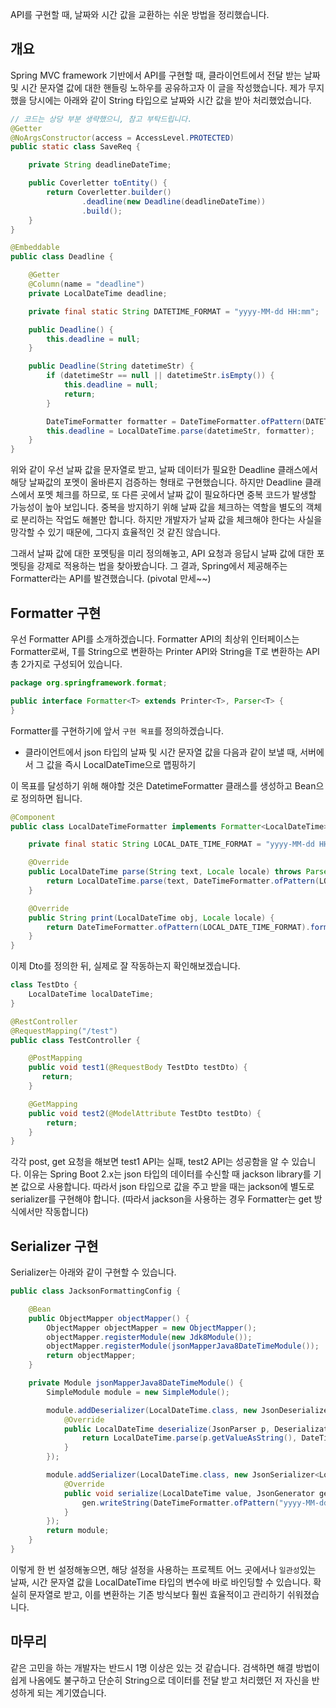 API를 구현할 때, 날짜와 시간 값을 교환하는 쉬운 방법을 정리했습니다.

## 개요

Spring MVC framework 기반에서 API를 구현할 때, 클라이언트에서 전달 받는 날짜 및 시간 문자열 값에 대한 핸들링 노하우를 공유하고자 이 글을 작성했습니다. 제가 무지했을 당시에는 아래와 같이 String 타입으로 날짜와 시간 값을 받아 처리했었습니다. 

```java
// 코드는 상당 부분 생략했으니, 참고 부탁드립니다.
@Getter
@NoArgsConstructor(access = AccessLevel.PROTECTED)
public static class SaveReq {

    private String deadlineDateTime;

    public Coverletter toEntity() {
        return Coverletter.builder()
                .deadline(new Deadline(deadlineDateTime))
                .build();
    }
}

@Embeddable
public class Deadline {

    @Getter
    @Column(name = "deadline")
    private LocalDateTime deadline;

    private final static String DATETIME_FORMAT = "yyyy-MM-dd HH:mm";

    public Deadline() {
        this.deadline = null;
    }

    public Deadline(String datetimeStr) {
        if (datetimeStr == null || datetimeStr.isEmpty()) {
            this.deadline = null;
            return;
        }

        DateTimeFormatter formatter = DateTimeFormatter.ofPattern(DATETIME_FORMAT);
        this.deadline = LocalDateTime.parse(datetimeStr, formatter);
    }
}
```

위와 같이 우선 날짜 값을 문자열로 받고, 날짜 데이터가 필요한 Deadline 클래스에서 해당 날짜값의 포멧이 올바른지 검증하는 형태로 구현했습니다. 하지만 Deadline 클래스에서 포멧 체크를 하므로, 또 다른 곳에서 날짜 값이 필요하다면 중복 코드가 발생할 가능성이 높아 보입니다. 중복을 방지하기 위해 날짜 값을 체크하는 역할을 별도의 객체로 분리하는 작업도 해볼만 합니다. 하지만 개발자가 날짜 값을 체크해야 한다는 사실을 망각할 수 있기 때문에, 그다지 효율적인 것 같진 않습니다. 

그래서 날짜 값에 대한 포멧팅을 미리 정의해놓고, API 요청과 응답시 날짜 값에 대한 포멧팅을 강제로 적용하는 법을 찾아봤습니다. 그 결과, Spring에서 제공해주는 Formatter라는 API를 발견했습니다. (pivotal 만세~~)

## Formatter 구현

우선 Formatter API를 소개하겠습니다. Formatter API의 최상위 인터페이스는 Formatter<T>로써, T를 String으로 변환하는 Printer API와 String을 T로 변환하는 API 총 2가지로 구성되어 있습니다.

```java
package org.springframework.format;

public interface Formatter<T> extends Printer<T>, Parser<T> {
}
```

Formatter를 구현하기에 앞서 `구현 목표`를 정의하겠습니다.
- 클라이언트에서 json 타입의 날짜 및 시간 문자열 값을 다음과 같이 보낼 때, 서버에서 그 값을 즉시 LocalDateTime으로 맵핑하기

이 목표를 달성하기 위해 해야할 것은 DatetimeFormatter 클래스를 생성하고 Bean으로 정의하면 됩니다.

```java
@Component
public class LocalDateTimeFormatter implements Formatter<LocalDateTime> {

    private final static String LOCAL_DATE_TIME_FORMAT = "yyyy-MM-dd HH:mm:ss";

    @Override
    public LocalDateTime parse(String text, Locale locale) throws ParseException {
        return LocalDateTime.parse(text, DateTimeFormatter.ofPattern(LOCAL_DATE_TIME_FORMAT));
    }

    @Override
    public String print(LocalDateTime obj, Locale locale) {
        return DateTimeFormatter.ofPattern(LOCAL_DATE_TIME_FORMAT).format(obj);
    }
}
```

이제 Dto를 정의한 뒤, 실제로 잘 작동하는지 확인해보겠습니다.

```java
class TestDto {
    LocalDateTime localDateTime;
}

@RestController
@RequestMapping("/test")
public class TestController {

    @PostMapping
    public void test1(@RequestBody TestDto testDto) {
       return;
    }

    @GetMapping
    public void test2(@ModelAttribute TestDto testDto) {
        return;
    }
}
```

각각 post, get 요청을 해보면 test1 API는 실패, test2 API는 성공함을 알 수 있습니다. 이유는 Spring Boot 2.x는 json 타입의 데이터를 수신할 때 jackson library를 기본 값으로 사용합니다. 따라서 json 타입으로 값을 주고 받을 때는 jackson에 별도로 serializer를 구현해야 합니다. (따라서 jackson을 사용하는 경우 Formatter는 get 방식에서만 작동합니다)

## Serializer 구현

Serializer는 아래와 같이 구현할 수 있습니다. 

```java
public class JacksonFormattingConfig {

	@Bean
	public ObjectMapper objectMapper() {
		ObjectMapper objectMapper = new ObjectMapper();
		objectMapper.registerModule(new Jdk8Module());
		objectMapper.registerModule(jsonMapperJava8DateTimeModule());
		return objectMapper;
	}

	private Module jsonMapperJava8DateTimeModule() {
		SimpleModule module = new SimpleModule();

		module.addDeserializer(LocalDateTime.class, new JsonDeserializer<LocalDateTime>() {
			@Override
			public LocalDateTime deserialize(JsonParser p, DeserializationContext ctxt) throws IOException, JsonProcessingException {
				return LocalDateTime.parse(p.getValueAsString(), DateTimeFormatter.ofPattern("yyyy-MM-dd HH:mm:ss"));
			}
		});

		module.addSerializer(LocalDateTime.class, new JsonSerializer<LocalDateTime>() {
			@Override
			public void serialize(LocalDateTime value, JsonGenerator gen, SerializerProvider serializers) throws IOException {
				gen.writeString(DateTimeFormatter.ofPattern("yyyy-MM-dd HH:mm:ss").format(value));
			}
		});
		return module;
	}
}
```

이렇게 한 번 설정해놓으면, 해당 설정을 사용하는 프로젝트 어느 곳에서나 `일관성`있는 날짜, 시간 문자열 값을 LocalDateTime 타입의 변수에 바로 바인딩할 수 있습니다. 확실히 문자열로 받고, 이를 변환하는 기존 방식보다 훨씬 효율적이고 관리하기 쉬워졌습니다.

## 마무리

같은 고민을 하는 개발자는 반드시 1명 이상은 있는 것 같습니다. 검색하면 해결 방법이 쉽게 나옴에도 불구하고 단순히 String으로 데이터를 전달 받고 처리했던 저 자신을 반성하게 되는 계기였습니다.
